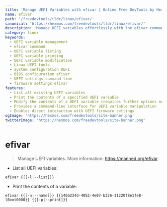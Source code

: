 ```yaml
---
title: 'Manage UEFI Variables with efivar | Online Free DevTools by Hexmos'
name: efivar
path: '/freedevtools/tldr/linux/efivar/'
canonical: 'https://hexmos.com/freedevtools/tldr/linux/efivar/'
description: 'Manage UEFI variables effortlessly with the efivar command. List, print, and modify UEFI variables with ease. Free online tool, no registration required.'
category: linux
keywords:
  - UEFI variable management
  - efivar command
  - UEFI variable listing
  - UEFI variable printing
  - UEFI variable modification
  - Linux UEFI tools
  - system configuration UEFI
  - BIOS configuration efivar
  - UEFI settings command-line
  - firmware settings efivar
features:
  - List all existing UEFI variables
  - Print the contents of a specified UEFI variable
  - Modify the contents of a UEFI variable (requires further options not shown)
  - Provides a command-line interface for UEFI variable manipulation
  - Enables direct interaction with UEFI firmware settings
ogImage: 'https://hexmos.com/freedevtools/site-banner.png'
twitterImage: 'https://hexmos.com/freedevtools/site-banner.png'
---
```


# efivar

> Manage UEFI variables.
> More information: <https://manned.org/efivar>.

- List all UEFI variables:

`efivar {{[-l|--list]}}`

- Print the contents of a variable:

`efivar {{[-n|--name]}} {{146b234d-4052-4e07-b326-11220f8e1fe8-lBoot0000}} {{[-p|--print]}}`
